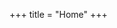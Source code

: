 +++
title = "Home"
+++

<div name="manualRedirectionDiv"/>

<script>
    function redirectToPage(url, manualRedirectionDiv, dryRun, debugInfo="") {
        if (manualRedirectionDiv) {
            // TODO: The below has no visible effect.
            manualRedirectionDiv.innerHTML = `Redirecting <a href='${url}'>here</a>`;
        }
        if (url && !dryRun) {
            window.location.replace(url + `?debugInfo=${debugInfo}`);
        }
    }

    let mwSource = module_main.default.query.getParam("mw");
    if (mwSource) {
      redirectToPage(`https://github.com/sanskrit-lexicon/csl-ldev/blob/main/v02/mw/${mwSource}`);
    }

    let colognePage = module_main.default.query.getParam("cp");
    if (colognePage) {
      let dict = module_main.default.query.getParam("d");
      redirectToPage(`https://www.sanskrit-lexicon.uni-koeln.de/scans/csl-apidev/servepdf.php?dict=${dict}&page=${colognePage}`);
    }

</script>